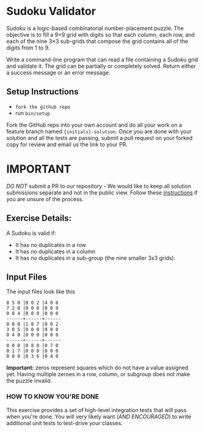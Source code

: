 # Sudoku Validator

Sudoku is a logic-based combinatorial number-placement puzzle. The objective is to fill a 9×9 grid with digits so that each column, each row, and each of the nine 3×3 sub-grids that compose the grid contains all of the digits from 1 to 9.

Write a command-line program that can read a file containing a Sudoku grid and validate it. The grid can be partially or completely solved. Return either a success message or an error message.

## Setup Instructions

- `fork the github repo`
- run `bin/setup`

Fork the GitHub repo into your own account and do all your work on a feature branch named `{initials}-solution`.  Once you are done with your solution and all the tests are passing, submit a pull request on your forked copy for review and email us the link to your PR.

# IMPORTANT 
*DO NOT* submit a PR to our repository - We would like to keep all solution submissions separate and not in the public view.
Follow these [instructions](https://help.github.com/articles/creating-a-pull-request/) if you are unsure of the process.

## Exercise Details:
A Sudoku is valid if:

- It has no duplicates in a row
- It has no duplicates in a column
- It has no duplicates in a sub-group (the nine smaller 3x3 grids).

## Input Files

The input files look like this

```
8 5 0 |0 0 2 |4 0 0 
7 2 0 |0 0 0 |0 0 9 
0 0 4 |0 0 0 |0 0 0 
------+------+------
0 0 0 |1 0 7 |0 0 2 
3 0 5 |0 0 0 |9 0 0 
0 4 0 |0 0 0 |0 0 0 
------+------+------
0 0 0 |0 8 0 |0 7 0 
0 1 7 |0 0 0 |0 0 0 
0 0 0 |0 3 6 |0 4 0 
```

**Important:** zeros represent squares which do not have a value assigned yet. Having multiple zeroes in a row, column, or subgroup does not make the puzzle invalid.

### HOW TO KNOW YOU'RE DONE

This exercise provides a set of high-level integration tests that will pass when you're done. 
You will very likely want (*AND ENCOURAGED*) to write additional unit tests to test-drive your classes.

